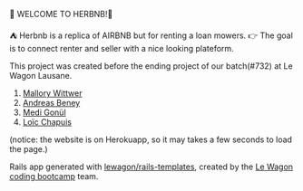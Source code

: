 👋 WELCOME TO HERBNB!👋

⛺ Herbnb is a replica of AIRBNB but for renting a loan mowers.
👉 The goal is to connect renter and seller with a nice looking plateform. 


This project was created before the ending project of our batch(#732) at Le Wagon Lausane.
<ol>
  <li> <a href=https://github.com/MalloryWittwer> Mallory Wittwer </a> </li>
  <li> <a href=https://github.com/anh42> Andreas Beney </a> </a>  </li>
  <li> <a href=https://github.com/Medidem13> Medi Gonül </a> </a>  </li>
  <li> <a href=https://github.com/Loic-Chapuis> Loïc Chapuis </a> </a>  </li>
</ol>

(notice: the website is on Herokuapp, so it may takes a few seconds to load the page.)

Rails app generated with [lewagon/rails-templates](https://github.com/lewagon/rails-templates), created by the [Le Wagon coding bootcamp](https://www.lewagon.com) team.
